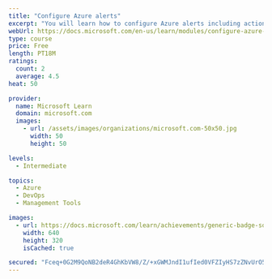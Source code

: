 ```yaml
---
title: "Configure Azure alerts"
excerpt: "You will learn how to configure Azure alerts including action groups."
webUrl: https://docs.microsoft.com/en-us/learn/modules/configure-azure-alerts/
type: course
price: Free
length: PT18M
ratings:
  count: 2
  average: 4.5
heat: 50

provider:
  name: Microsoft Learn
  domain: microsoft.com
  images:
    - url: /assets/images/organizations/microsoft.com-50x50.jpg
      width: 50
      height: 50

levels:
  - Intermediate

topics:
  - Azure
  - DevOps
  - Management Tools

images:
  - url: https://docs.microsoft.com/learn/achievements/generic-badge-social.png
    width: 640
    height: 320
    isCached: true

secured: "Fceq+0G2M9QoNB2deR4GhKbVW8/Z/+xGWMJndI1ufIed0VFZIyHS7zZNvUrO5jgSMtHIdrYBDhcg0tYdA2pn8DwIdwXBjQKx7t/s+dNZqZgMqlPhUmepoaba+3+GKJ+8c27zrmeTkkaqZQfSkNt0rENxXtyc+lZw+JuEVtR45mSH0nX74TX0dy+lvkBKvVsZlx1WDKmZMIWRXya/qrtJtKLB3v2DKyORe6RWv/FlSxq01ulkTMSyt1BQpxE3u5hWCYrXVZgekgZSxPSk67fwLuKyIspxtxL3krzlTkfS03njMSzeGiZdfUA35gknp6Z76B8G7Drx4nm8bI2hCY+pOTmmKdrLXPwuE9EmHYcL+IZ+l7oZpce+b5WPUTrADMaYW0kPgy0SzuNPxfzBxK7U09i+4Lth9OZnWE/n7I21HFs=;pyARhtegptuCNBv4ZrnKSw=="
---
```


